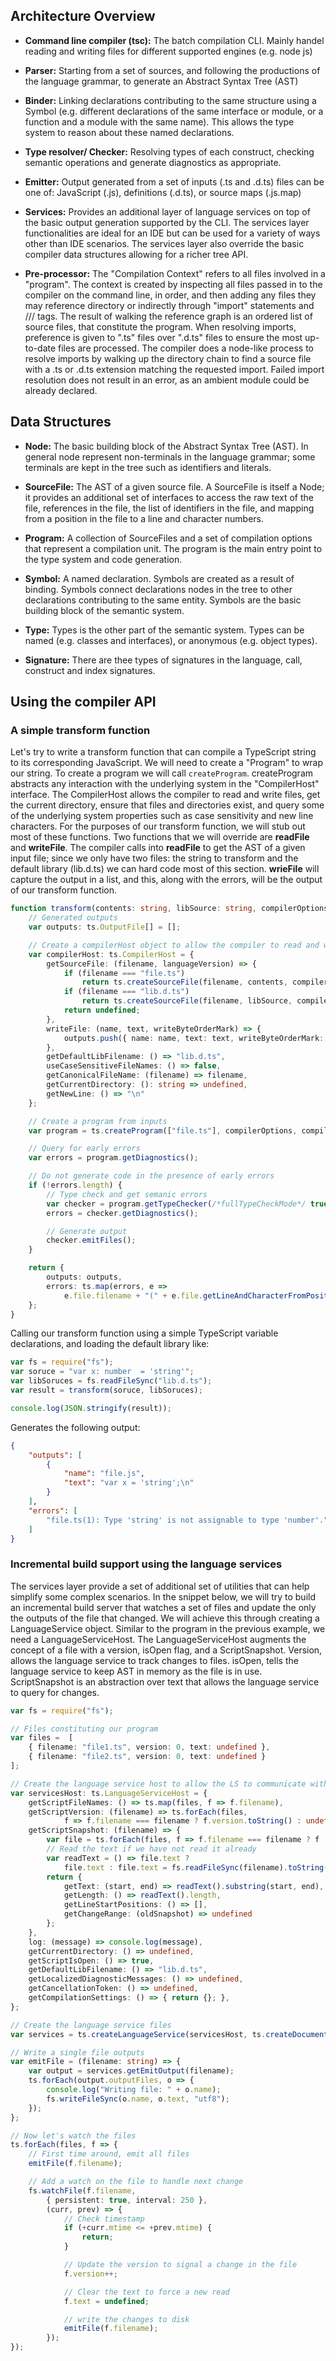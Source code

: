 ## Architecture Overview


* **Command line compiler (tsc):** The batch compilation CLI. Mainly handel reading and writing files for different supported engines (e.g. node js)

* **Parser:** Starting from a set of sources, and following the productions of the language grammar, to generate an Abstract Syntax Tree (AST)

* **Binder:** Linking declarations contributing to the same structure using a Symbol (e.g. different declarations of the same interface or module, or a function and a module with the same name). This allows the type system to reason about these named declarations. 

* **Type resolver/ Checker:** Resolving types of each construct, checking semantic operations and generate diagnostics as appropriate.

* **Emitter:** Output generated from a set of inputs (.ts and .d.ts) files can be one of: JavaScript (.js), definitions (.d.ts), or source maps (.js.map)

* **Services:** Provides an additional layer of language services on top of the basic output generation supported by the CLI. The services layer functionalities are ideal for an IDE but can be used for a variety of ways other than IDE scenarios. The services layer also override the basic compiler data structures allowing for a richer tree API.

* **Pre-processor:** The "Compilation Context" refers to all files involved in a "program". The context is created by inspecting all files passed in to the compiler on the command line, in order, and then adding any files they may reference directory or indirectly through "import" statements and /// <references > tags.
The result of walking the reference graph is an ordered list of source files, that constitute the program.
When resolving imports, preference is given to ".ts" files over ".d.ts" files to ensure the most up-to-date files are processed.
The compiler does a node-like process to resolve imports by walking up the directory chain to find a source file with a .ts or .d.ts extension matching the requested import.
Failed import resolution does not result in an error, as an ambient module could be already declared.

## Data Structures

* **Node:** The basic building block of the Abstract Syntax Tree (AST). In general node represent non-terminals in the language grammar; some terminals are kept in the tree such as identifiers and literals.

* **SourceFile:** The AST of a given source file. A SourceFile is itself a Node; it provides an additional set of interfaces to access the raw text of the file, references in the file, the list of identifiers in the file, and mapping from a position in the file to a line and character numbers.

* **Program:** A collection of SourceFiles and a set of compilation options that represent a compilation unit. The program is the main entry point to the type system and code generation. 

* **Symbol:** A named declaration. Symbols are created as a result of binding. Symbols connect declarations nodes in the tree to other declarations contributing to the same entity. Symbols are the basic building block of the semantic system. 

* **Type:** Types is the other part of the semantic system. Types can be named (e.g. classes and interfaces), or anonymous (e.g. object types). 

* **Signature:** There are thee types of signatures in the language, call, construct and index signatures.

## Using the compiler API

### A simple transform function

Let's try to write a transform function that can compile a TypeScript string to its corresponding JavaScript. We will need to create a "Program" to wrap our string. To create a program we will call ```createProgram```. createProgram abstracts any interaction with the underlying system in the "CompilerHost" interface. The CompilerHost allows the compiler to read and write files, get the current directory, ensure that files and directories exist, and query some of the underlying system properties such as case sensitivity and new line characters. For the purposes of our transform function, we will stub out most of these functions. Two functions that we will override are **readFile** and **writeFile**. The compiler calls into **readFile** to get the AST of a given input file; since we only have two files: the string to transform and the default library (lib.d.ts) we can hard code most of this section. **wrieFile** will capture the output in a list, and this, along with the errors, will be the output of our transform function.

```TypeScript
function transform(contents: string, libSource: string, compilerOptions: ts.CompilerOptions = { }) {
    // Generated outputs
    var outputs: ts.OutputFile[] = [];

    // Create a compilerHost object to allow the compiler to read and write files
    var compilerHost: ts.CompilerHost = {
        getSourceFile: (filename, languageVersion) => {
            if (filename === "file.ts") 
				return ts.createSourceFile(filename, contents, compilerOptions.target, /*version:*/ "0");
            if (filename === "lib.d.ts") 
				return ts.createSourceFile(filename, libSource, compilerOptions.target, /*version:*/ "0");
            return undefined;
        },
        writeFile: (name, text, writeByteOrderMark) => { 
			outputs.push({ name: name, text: text, writeByteOrderMark: writeByteOrderMark });
		},
        getDefaultLibFilename: () => "lib.d.ts",
        useCaseSensitiveFileNames: () => false,
        getCanonicalFileName: (filename) => filename,
        getCurrentDirectory: (): string => undefined,
        getNewLine: () => "\n"
    };

    // Create a program from inputs
    var program = ts.createProgram(["file.ts"], compilerOptions, compilerHost);

    // Query for early errors
    var errors = program.getDiagnostics();

    // Do not generate code in the presence of early errors
    if (!errors.length) {
        // Type check and get semanic errors
        var checker = program.getTypeChecker(/*fullTypeCheckMode*/ true);
        errors = checker.getDiagnostics();

        // Generate output
        checker.emitFiles();
    }

    return {
        outputs: outputs,
        errors: ts.map(errors, e => 
			e.file.filename + "(" + e.file.getLineAndCharacterFromPosition(e.start).line + "): "  + e.messageText)
    };
}
```

Calling our transform function using a simple TypeScript variable declarations, and loading the default library like:

```TypeScript
var fs = require("fs");
var soruce = "var x: number  = 'string'";
var libSoruces = fs.readFileSync("lib.d.ts");
var result = transform(soruce, libSoruces);

console.log(JSON.stringify(result));

```

Generates the following output:

```JSON
{
    "outputs": [
        {
            "name": "file.js",
            "text": "var x = 'string';\n"
        }
    ],
    "errors": [
        "file.ts(1): Type 'string' is not assignable to type 'number'."
    ]
}
```


### Incremental build support using the language services

The services layer provide a set of additional set of utilities that can help simplify some complex scenarios. In the snippet below, we will try to build an incremental build server that watches a set of files and update the only the outputs of the file that changed.
We will achieve this through creating a LanguageService object. Similar to the program in the previous example, we need a LanguageServiceHost. The LanguageServiceHost augments the concept of a file with a version, isOpen flag, and a ScriptSnapshot. Version, allows the language service to track changes to files. isOpen, tells the language service to keep AST in memory as the file is in use. ScriptSnapshot is an abstraction over text that allows the language service to query for changes.

```TypeScript
var fs = require("fs");

// Files constituting our program
var files =  [
    { filename: "file1.ts", version: 0, text: undefined },
    { filename: "file2.ts", version: 0, text: undefined }
];

// Create the language service host to allow the LS to communicate with the host
var servicesHost: ts.LanguageServiceHost = {
    getScriptFileNames: () => ts.map(files, f => f.filename),
    getScriptVersion: (filename) => ts.forEach(files, 
            f => f.filename === filename ? f.version.toString() : undefined),
    getScriptSnapshot: (filename) => {
        var file = ts.forEach(files, f => f.filename === filename ? f : undefined);
        // Read the text if we have not read it already
        var readText = () => file.text ? 
            file.text : file.text = fs.readFileSync(filename).toString();
        return {
            getText: (start, end) => readText().substring(start, end),
            getLength: () => readText().length,
            getLineStartPositions: () => [],
            getChangeRange: (oldSnapshot) => undefined
        };
    },
    log: (message) => console.log(message),
    getCurrentDirectory: () => undefined,
    getScriptIsOpen: () => true,
    getDefaultLibFilename: () => "lib.d.ts",
    getLocalizedDiagnosticMessages: () => undefined,
    getCancellationToken: () => undefined,
    getCompilationSettings: () => { return {}; },
};

// Create the language service files
var services = ts.createLanguageService(servicesHost, ts.createDocumentRegistry())

// Write a single file outputs
var emitFile = (filename: string) => {
    var output = services.getEmitOutput(filename);
    ts.forEach(output.outputFiles, o => {
        console.log("Writing file: " + o.name);
        fs.writeFileSync(o.name, o.text, "utf8");
    });
};

// Now let's watch the files
ts.forEach(files, f => {
    // First time around, emit all files
    emitFile(f.filename);

    // Add a watch on the file to handle next change
    fs.watchFile(f.filename, 
        { persistent: true, interval: 250 }, 
        (curr, prev) => {
            // Check timestamp
            if (+curr.mtime <= +prev.mtime) {
                return;
            }

            // Update the version to signal a change in the file
            f.version++;

            // Clear the text to force a new read
            f.text = undefined;

            // write the changes to disk
            emitFile(f.filename);
        });
});
```